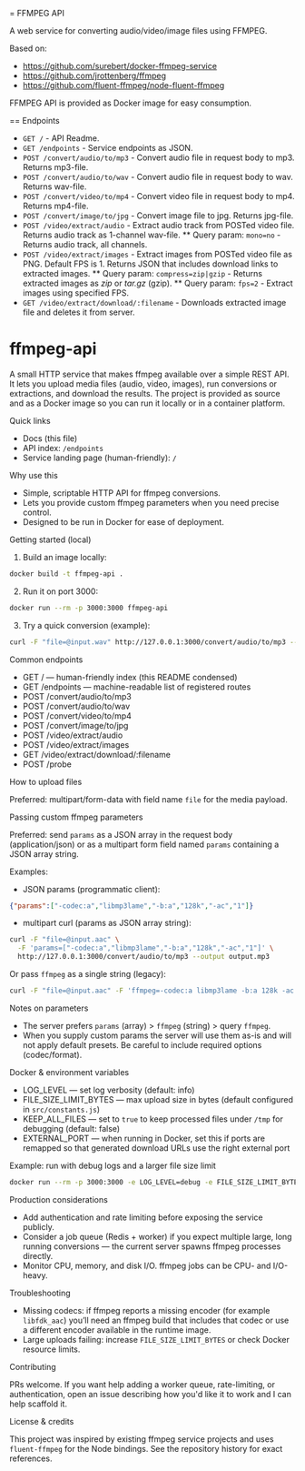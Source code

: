 = FFMPEG API

A web service for converting audio/video/image files using FFMPEG.

Based on:

* https://github.com/surebert/docker-ffmpeg-service
* https://github.com/jrottenberg/ffmpeg 
* https://github.com/fluent-ffmpeg/node-fluent-ffmpeg

FFMPEG API is provided as Docker image for easy consumption.

== Endpoints

* `GET /` - API Readme.
* `GET /endpoints` - Service endpoints as JSON.
* `POST /convert/audio/to/mp3` - Convert audio file in request body to mp3. Returns mp3-file.
* `POST /convert/audio/to/wav` - Convert audio file in request body to wav. Returns wav-file.
* `POST /convert/video/to/mp4` - Convert video file in request body to mp4. Returns mp4-file.
* `POST /convert/image/to/jpg` - Convert image file to jpg. Returns jpg-file.
* `POST /video/extract/audio` - Extract audio track from POSTed video file. Returns audio track as 1-channel wav-file.
** Query param: `mono=no` - Returns audio track, all channels.
* `POST /video/extract/images` - Extract images from POSTed video file as PNG. Default FPS is 1. Returns JSON that includes download links to extracted images.
** Query param: `compress=zip|gzip` - Returns extracted images as _zip_ or _tar.gz_ (gzip).
** Query param: `fps=2` - Extract images using specified FPS. 
* `GET /video/extract/download/:filename` - Downloads extracted image file and deletes it from server.
# ffmpeg-api

A small HTTP service that makes ffmpeg available over a simple REST API. It
lets you upload media files (audio, video, images), run conversions or
extractions, and download the results. The project is provided as source
and as a Docker image so you can run it locally or in a container platform.

Quick links

- Docs (this file)
- API index: `/endpoints`
- Service landing page (human-friendly): `/`

Why use this

- Simple, scriptable HTTP API for ffmpeg conversions.
- Lets you provide custom ffmpeg parameters when you need precise control.
- Designed to be run in Docker for ease of deployment.

Getting started (local)

1. Build an image locally:

```bash
docker build -t ffmpeg-api .
```

2. Run it on port 3000:

```bash
docker run --rm -p 3000:3000 ffmpeg-api
```

3. Try a quick conversion (example):

```bash
curl -F "file=@input.wav" http://127.0.0.1:3000/convert/audio/to/mp3 --output output.mp3
```

Common endpoints

- GET / — human-friendly index (this README condensed)
- GET /endpoints — machine-readable list of registered routes
- POST /convert/audio/to/mp3
- POST /convert/audio/to/wav
- POST /convert/video/to/mp4
- POST /convert/image/to/jpg
- POST /video/extract/audio
- POST /video/extract/images
- GET /video/extract/download/:filename
- POST /probe

How to upload files

Preferred: multipart/form-data with field name `file` for the media payload.

Passing custom ffmpeg parameters

Preferred: send `params` as a JSON array in the request body (application/json)
or as a multipart form field named `params` containing a JSON array string.

Examples:

- JSON params (programmatic client):

```json
{"params":["-codec:a","libmp3lame","-b:a","128k","-ac","1"]}
```

- multipart curl (params as JSON array string):

```bash
curl -F "file=@input.aac" \
  -F 'params=["-codec:a","libmp3lame","-b:a","128k","-ac","1"]' \
  http://127.0.0.1:3000/convert/audio/to/mp3 --output output.mp3
```

Or pass `ffmpeg` as a single string (legacy):

```bash
curl -F "file=@input.aac" -F 'ffmpeg=-codec:a libmp3lame -b:a 128k -ac 1' http://127.0.0.1:3000/convert/audio/to/mp3 --output output.mp3
```

Notes on parameters

- The server prefers `params` (array) > `ffmpeg` (string) > query `ffmpeg`.
- When you supply custom params the server will use them as-is and will not
  apply default presets. Be careful to include required options (codec/format).

Docker & environment variables

- LOG_LEVEL — set log verbosity (default: info)
- FILE_SIZE_LIMIT_BYTES — max upload size in bytes (default configured in
  `src/constants.js`)
- KEEP_ALL_FILES — set to `true` to keep processed files under `/tmp` for
  debugging (default: false)
- EXTERNAL_PORT — when running in Docker, set this if ports are remapped so
  that generated download URLs use the right external port

Example: run with debug logs and a larger file size limit

```bash
docker run --rm -p 3000:3000 -e LOG_LEVEL=debug -e FILE_SIZE_LIMIT_BYTES=1073741824 ffmpeg-api
```

Production considerations

- Add authentication and rate limiting before exposing the service publicly.
- Consider a job queue (Redis + worker) if you expect multiple large, long
  running conversions — the current server spawns ffmpeg processes directly.
- Monitor CPU, memory, and disk I/O. ffmpeg jobs can be CPU- and I/O-heavy.

Troubleshooting

- Missing codecs: if ffmpeg reports a missing encoder (for example `libfdk_aac`)
  you’ll need an ffmpeg build that includes that codec or use a different
  encoder available in the runtime image.
- Large uploads failing: increase `FILE_SIZE_LIMIT_BYTES` or check Docker
  resource limits.

Contributing

PRs welcome. If you want help adding a worker queue, rate-limiting, or
authentication, open an issue describing how you'd like it to work and I can
help scaffold it.

License & credits

This project was inspired by existing ffmpeg service projects and uses
`fluent-ffmpeg` for the Node bindings. See the repository history for exact
references.
